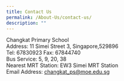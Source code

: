 ```yaml
---
title: Contact Us
permalink: /About-Us/contact-us/
description: ""
---
```

Changkat Primary School <br>
Address: 11 Simei Street 3, Singapore,529896 
<br>Tel: 67830923 Fax: 67844740 <br>
Bus Service: 5, 9, 20, 38
<br> Nearest MRT Station: EW3 Simei MRT Station 
<br>Email Address: [changkat\_ps@moe.edu.sg](mailto:changkat_ps@moe.edu.sg)  

